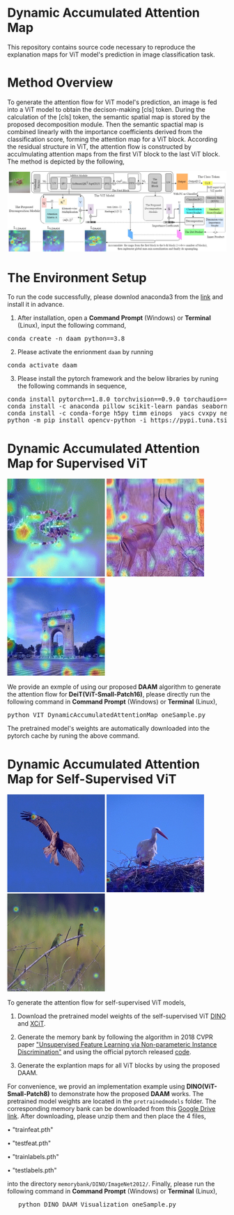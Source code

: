 # Dynamic Accumulated Attention Map
This repository contains source code necessary to reproduce the explanation maps for ViT model's prediction in image classification task.
# Method Overview
To generate the attention flow for ViT model's prediction, an image is fed into a ViT model to obtain the decison-making [cls] token. During the calculation of the [cls] token, the semantic spatial map is stored by the proposed decomposition module. Then the semantic spactial map is combined linearly with the importance coefficients derived from the classification score, forming the attention map for a ViT block. According the residual structure in ViT, the attention flow is constructed by acculmulating attention maps from the first ViT block to the last ViT block. The method is depicted by the following, 

![Framwork](./.img/FrameworkDAAM.jpg)

# The Environment Setup
To run the code successfully, please downlod anaconda3 from the [link](https://www.anaconda.com/download/success) and install it in advance. 

1. After installation, open a **Command Prompt** (Windows) or **Terminal** (Linux), input the following command,
<pre>
conda create -n daam python==3.8
</pre>

2. Please activate the enrionment `daam` by running
<pre>
conda activate daam
</pre>

3. Please install the pytorch framework and the below libraries by runing the following commands in sequence,
<pre>
conda install pytorch==1.8.0 torchvision==0.9.0 torchaudio==0.8.0 cudatoolkit=11.1 -c pytorch -c conda-forge
conda install -c anaconda pillow scikit-learn pandas seaborn cython dbf
conda install -c conda-forge h5py timm einops  yacs cvxpy nested_dict
python -m pip install opencv-python -i https://pypi.tuna.tsinghua.edu.cn/simple
</pre>

# Dynamic Accumulated Attention Map for Supervised ViT
![spider](./.img/DeiT(S_P16)_spider.gif)         ![impala](./.img/DeiT(S_P16)_impala.gif)         ![triumphal_arch](./.img/DeiT(S_P16)_triumphal_arch.gif)

We provide an exmple of using our proposed **DAAM** algorithm to generate the attention flow for **DeiT(ViT-Small-Patch16)**, please directly run the following  command in **Command Prompt** (Windows) or **Terminal** (Linux), 

<pre>
python VIT_DynamicAccumulatedAttentionMap_oneSample.py
</pre>

The pretrained model's weights are automatically downloaded into the pytorch cache by runing the above command. 

# Dynamic Accumulated Attention Map for Self-Supervised ViT
![hawk](./.img/DINO(ViT-s-p8)_hawk.gif)         ![crane](./.img/DINO(vit_s_p8)_crane.gif)         ![bee_eater](./.img/DINO(vit_s_p8)bee_eater.gif)   

To generate the attention flow for self-supervised ViT models,

1. Download the pretrained model weights of the self-supervised ViT [DINO](https://github.com/facebookresearch/dino) and [XCiT](https://github.com/facebookresearch/xcit).
   
2. Generate the memory bank by following the algorithm in 2018 CVPR paper ["Unsupervised Feature Learning via Non-parameteric Instance Discrimination"](http://arxiv.org/pdf/1805.01978) and using the official pytorch released [code](https://github.com/zhirongw/lemniscate.pytorch).
 
3. Generate the explantion maps for all ViT blocks by using the proposed DAAM.
   
For convenience, we provid an implementation example using **DINO(ViT-Small-Patch8)** to demonstrate how the proposed **DAAM** works. 
The pretrained model weights are located in the `pretrainedmodels` folder. The corresponding memory bank can be downloaded from this [Google Drive link](https://drive.google.com/drive/folders/1PRvqtsTxCojx6iqXIqTxM8kA_GGDyFKb?usp=sharing). After downloading, please unzip them and then place the 4 files,

• "trainfeat.pth" 

• "testfeat.pth"

• "trainlabels.pth" 

• "testlabels.pth" 

into the directory `memorybank/DINO/ImageNet2012/`. Finally, please run the following command in **Command Prompt** (Windows) or **Terminal** (Linux),

<pre>
   python DINO_DAAM_Visualization_oneSample.py
</pre>    
